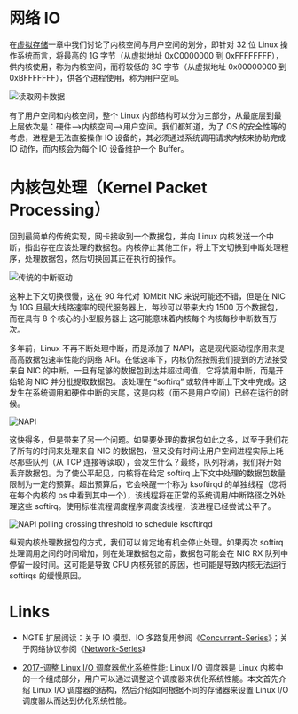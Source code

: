 # 网络 IO

在[虚拟存储](https://ng-tech.icu/books/DistributedSystem-Series/#/?q=虚拟存储存储)一章中我们讨论了内核空间与用户空间的划分，即针对 32 位 Linux 操作系统而言，将最高的 1G 字节（从虚拟地址 0xC0000000 到 0xFFFFFFFF），供内核使用，称为内核空间，而将较低的 3G 字节（从虚拟地址 0x00000000 到 0xBFFFFFFF），供各个进程使用，称为用户空间。

![读取网卡数据](https://assets.ng-tech.icu/item/20230430222322.png)

有了用户空间和内核空间，整个 Linux 内部结构可以分为三部分，从最底层到最上层依次是：硬件–>内核空间–>用户空间。我们都知道，为了 OS 的安全性等的考虑，进程是无法直接操作 IO 设备的，其必须通过系统调用请求内核来协助完成 IO 动作，而内核会为每个 IO 设备维护一个 Buffer。

# 内核包处理（Kernel Packet Processing）

回到最简单的传统实现，网卡接收到一个数据包，并向 Linux 内核发送一个中断，指出存在应该处理的数据包。内核停止其他工作，将上下文切换到中断处理程序，处理数据包，然后切换回其正在执行的操作。

![传统的中断驱动](https://s2.ax1x.com/2019/11/24/MOUPOA.png)

这种上下文切换很慢，这在 90 年代对 10Mbit NIC 来说可能还不错，但是在 NIC 为 10G 且最大线路速率的现代服务器上，每秒可以带来大约 1500 万个数据包，而在具有 8 个核心的小型服务器上 这可能意味着内核每个内核每秒中断数百万次。

多年前，Linux 不再不断处理中断，而是添加了 NAPI，这是现代驱动程序用来提高高数据包速率性能的网络 API。在低速率下，内核仍然按照我们提到的方法接受来自 NIC 的中断。一旦有足够的数据包到达并超过阈值，它将禁用中断，而是开始轮询 NIC 并分批提取数据包。该处理在 “softirq” 或软件中断上下文中完成。这发生在系统调用和硬件中断的末尾，这是内核（而不是用户空间）已经在运行的时候。

![NAPI](https://s2.ax1x.com/2019/11/24/MOU3T0.png)

这快得多，但是带来了另一个问题。如果要处理的数据包如此之多，以至于我们花了所有的时间来处理来自 NIC 的数据包，但又没有时间让用户空间进程实际上耗尽那些队列（从 TCP 连接等读取），会发生什么？最终，队列将满，我们将开始丢弃数据包。为了使公平起见，内核将在给定 softirq 上下文中处理的数据包数量限制为一定的预算。超出预算后，它会唤醒一个称为 ksoftirqd 的单独线程（您将在每个内核的 ps 中看到其中一个），该线程将在正常的系统调用/中断路径之外处理这些 softirq。使用标准流程调度程序调度该线程，该进程已经尝试公平了。

![NAPI polling crossing threshold to schedule ksoftirqd](https://s2.ax1x.com/2019/11/24/MOU7h8.md.png)

纵观内核处理数据包的方式，我们可以肯定地有机会停止处理。如果两次 softirq 处理调用之间的时间增加，则在处理数据包之前，数据包可能会在 NIC RX 队列中停留一段时间。这可能是导致 CPU 内核死锁的原因，也可能是导致内核无法运行 softirqs 的缓慢原因。

# Links

- NGTE 扩展阅读：关于 IO 模型、IO 多路复用参阅《[Concurrent-Series](https://github.com/wx-chevalier/Concurrent-Series?q=)》；关于网络协议参阅《[Network-Series](https://github.com/wx-chevalier/Network-Series?q=)》

- [2017-调整 Linux I/O 调度器优化系统性能](https://cubox.pro/c/qhBwRv): Linux I/O 调度器是 Linux 内核中的一个组成部分，用户可以通过调整这个调度器来优化系统性能。本文首先介绍 Linux I/O 调度器的结构，然后介绍如何根据不同的存储器来设置 Linux I/O 调度器从而达到优化系统性能。
